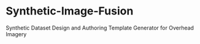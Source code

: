# Synthetic-Image-Fusion
Synthetic Dataset Design and Authoring Template Generator for Overhead Imagery
